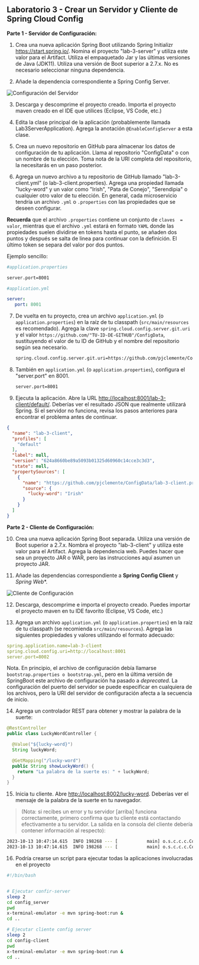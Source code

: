## Laboratorio 3 - Crear un Servidor y Cliente de Spring Cloud Config

**Parte 1 - Servidor de Configuración:**


1. Crea una nueva aplicación Spring Boot utilizando Spring Initializr https://start.spring.io/. Nomina el proyecto "lab-3-server" y utiliza este valor para el Artifact. Utiliza el empaquetado Jar y las últimas versiones de Java (JDK11). Utiliza una versión de Boot superior a 2.7.x. No es necesario seleccionar ninguna dependencia.

2. Añade la dependencia correspondiente a Spring Config Server.

![Configuración del Servidor](config_server_configuration.png)


3. Descarga y descomprime el proyecto creado. Importa  el proyecto maven creado en el IDE que utilices (Eclipse, VS Code, etc.)


4. Edita la clase principal de la aplicación (probablemente llamada Lab3ServerApplication). Agrega la anotación `@EnableConfigServer` a esta clase.

5. Crea un nuevo repositorio en GitHub para almacenar los datos de configuración de tu aplicación. Llama al repositorio "ConfigData" o con un nombre de tu elección. Toma nota de la URI completa del repositorio, la necesitarás en un paso posterior.

6. Agrega un nuevo archivo a tu repositorio de GitHub llamado "lab-3-client.yml" (o lab-3-client.properties). Agrega una propiedad llamada "lucky-word" y un valor como "Irish", "Pata de Conejo", "Serendipia" o cualquier otro valor de tu elección. En general, cada microservicio tendría un archivo `.yml` o `.properties` con las propiedades que se deseen configurar. 
 
**Recuerda** que el archivo `.properties` contiene un conjunto de `claves  = valor`, mientras que el archivo `.yml` estará en formato `YAML` donde las propiedades suelen dividirse en tokens hasta el punto, se añaden dos puntos y después se salta de linea para continuar con la definición. El último token se separa del valor por dos puntos.

Ejemplo sencillo:

```bash
#application.properties

server.port=8001
```


```yaml
#application.yml

server:
   port: 8001
```

7. De vuelta en tu proyecto, crea un archivo `application.yml` (o `application.properties`) en la raíz de tu classpath (`src/main/resources` es recomendado). Agrega la clave `spring.cloud.config.server.git.uri` y el valor `https://github.com/"TU-ID-DE-GITHUB"/ConfigData`, sustituyendo el valor de tu ID de GitHub y el nombre del repositorio según sea necesario.

   ```bash
   spring.cloud.config.server.git.uri=https://github.com/pjclemente/ConfigData
   ```

8. También en `application.yml` (o `application.properties`), configura el "server.port" en 8001.

   ```bash
   server.port=8001
   ```

9. Ejecuta la aplicación. Abre la URL [http://localhost:8001/lab-3-client/default/](http://localhost:8001/lab-3-client/default/). Deberías ver el resultado JSON que realmente utilizará Spring. Si el servidor no funciona, revisa los pasos anteriores para encontrar el problema antes de continuar.

```json
{
  "name": "lab-3-client",
  "profiles": [
    "default"
  ],
  "label": null,
  "version": "624a8660be89a5093b01325d60960c14cce3c3d3",
  "state": null,
  "propertySources": [
    {
      "name": "https://github.com/pjclemente/ConfigData/lab-3-client.properties",
      "source": {
        "lucky-word": "Irish"
      }
    }
  ]
}
```

**Parte 2 - Cliente de Configuración:**


10. Crea una nueva aplicación Spring Boot separada. Utiliza una versión de Boot superior a 2.7.x. Nombra el proyecto "lab-3-client" y utiliza este valor para el Artifact. Agrega la dependencia web. Puedes hacer que sea un proyecto JAR o WAR, pero las instrucciones aquí asumen un proyecto JAR.

11. Añade las dependencias correspondiente a **Spring Config Client** y *Spring Web**.


![Cliente de Configuración](config_client.png.png)


12. Descarga, descomprime e importa el proyecto creado. Puedes importar el proyecto maven en tu IDE favorito (Eclipse, VS Code, etc.)

13. Agrega un archivo `application.yml` (o `application.properties`) en la raíz de tu classpath (se recomienda `src/main/resources`). 
Agrega las siguientes propiedades y valores utilizando el formato adecuado:

   ```yaml
   spring.application.name=lab-3-client
   spring.cloud.config.uri=http://localhost:8001
   server.port=8002
   ```

   Nota. En principio, el archivo de configuración debía llamarse `bootstrap.properties o bootstrap.yml`, pero en la última versión de SpringBoot este archivo de configuración ha pasado a _deprecated_. La configuración del puerto del servidor se puede especificar en cualquiera de los archivos, pero la URI del servidor de configuración afecta a la secuencia de inicio.

14. Agrega un controlador REST para obtener y mostrar la palabra de la suerte:

   ```java
   @RestController
   public class LuckyWordController {
  
     @Value("${lucky-word}") 
     String luckyWord;
  
     @GetMapping("/lucky-word")
     public String showLuckyWord() {
       return "La palabra de la suerte es: " + luckyWord;
     }
   }
   ```

15. Inicia tu cliente. Abre [http://localhost:8002/lucky-word](http://localhost:8002/lucky-word). Deberías ver el mensaje de la palabra de la suerte en tu navegador.

> (Nota: si recibes un error y tu servidor [arriba] funciona correctamente, primero confirma que tu cliente está contactando efectivamente a tu servidor. La salida en la consola del cliente debería contener información al respecto):

```bash
2023-10-13 10:47:14.615  INFO 198268 --- [           main] o.s.c.c.c.ConfigServerConfigDataLoader   : Fetching config from server at : http://localhost:8001
2023-10-13 10:47:14.615  INFO 198268 --- [           main] o.s.c.c.c.ConfigServerConfigDataLoader   : Located environment: name=lab-3-client, profiles=[default], label=null, version=624a8660be89a5093b01325d60960c14cce3c3d3, state=null
```


16. Podría crearse un script para ejecutar todas la aplicaciones involucradas en el proyecto 

```bash
#!/bin/bash 


# Ejecutar confir-server
sleep 2
cd config_server
pwd
x-terminal-emulator -e mvn spring-boot:run & 
cd ..

# Ejecutar cliente config server
sleep 2
cd config-client
pwd
x-terminal-emulator -e mvn spring-boot:run & 
cd ..
```